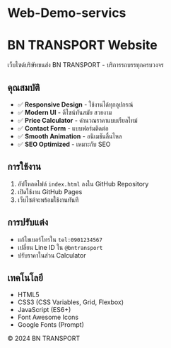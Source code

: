 # Web-Demo-servics

# BN TRANSPORT Website

เว็บไซต์บริษัทขนส่ง BN TRANSPORT - บริการรถบรรทุกครบวงจร

## คุณสมบัติ

- ✅ **Responsive Design** - ใช้งานได้ทุกอุปกรณ์
- ✅ **Modern UI** - ดีไซน์ทันสมัย สวยงาม
- ✅ **Price Calculator** - คำนวณราคาแบบเรียลไทม์
- ✅ **Contact Form** - แบบฟอร์มติดต่อ
- ✅ **Smooth Animation** - อนิเมชันลื่นไหล
- ✅ **SEO Optimized** - เหมาะกับ SEO

## การใช้งาน

1. อัปโหลดไฟล์ `index.html` ลงใน GitHub Repository
2. เปิดใช้งาน GitHub Pages
3. เว็บไซต์จะพร้อมใช้งานทันที

## การปรับแต่ง

- แก้ไขเบอร์โทรใน `tel:0901234567`
- เปลี่ยน Line ID ใน `@bntransport`
- ปรับราคาในส่วน Calculator

## เทคโนโลยี

- HTML5
- CSS3 (CSS Variables, Grid, Flexbox)
- JavaScript (ES6+)
- Font Awesome Icons
- Google Fonts (Prompt)

© 2024 BN TRANSPORT
